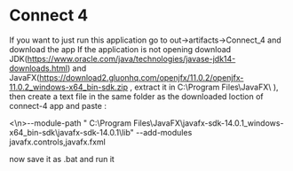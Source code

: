 # Connect 4
If you want to just run this application go to out->artifacts->Connect_4 and download the app
If the application is not opening download JDK(https://www.oracle.com/java/technologies/javase-jdk14-downloads.html) and JavaFX(https://download2.gluonhq.com/openjfx/11.0.2/openjfx-11.0.2_windows-x64_bin-sdk.zip , extract it in C:\Program Files\JavaFX\ ), then create a text file in the same folder as the downloaded loction of connect-4 app and paste : 

<\n>--module-path " C:\Program Files\JavaFX\javafx-sdk-14.0.1_windows-x64_bin-sdk\javafx-sdk-14.0.1\lib" --add-modules javafx.controls,javafx.fxml  

now save it as .bat and run it 
